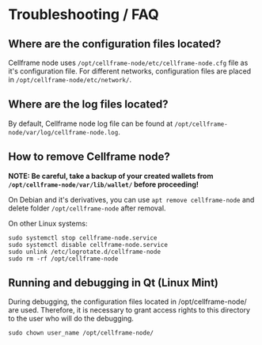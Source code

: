 # Troubleshooting / FAQ

## Where are the configuration files located?

Cellframe node uses `/opt/cellframe-node/etc/cellframe-node.cfg` file as it's configuration file.
For different networks, configuration files are placed in `/opt/cellframe-node/etc/network/`.

## Where are the log files located?

By default, Cellframe node log file can be found at `/opt/cellframe-node/var/log/cellframe-node.log`.

## How to remove Cellframe node?

**NOTE: Be careful, take a backup of your created wallets from `/opt/cellframe-node/var/lib/wallet/` before proceeding!**

On Debian and it's derivatives, you can use `apt remove cellframe-node` and delete folder `/opt/cellframe-node` after removal. 

On other Linux systems:
```
sudo systemctl stop cellframe-node.service
sudo systemctl disable cellframe-node.service
sudo unlink /etc/logrotate.d/cellframe-node
sudo rm -rf /opt/cellframe-node
```

## Running and debugging in Qt (Linux Mint)

During debugging, the configuration files located in /opt/cellframe-node/ are used. Therefore, it is necessary to grant access rights to this directory to the user who will do the debugging.

```
sudo chown user_name /opt/cellframe-node/
```
